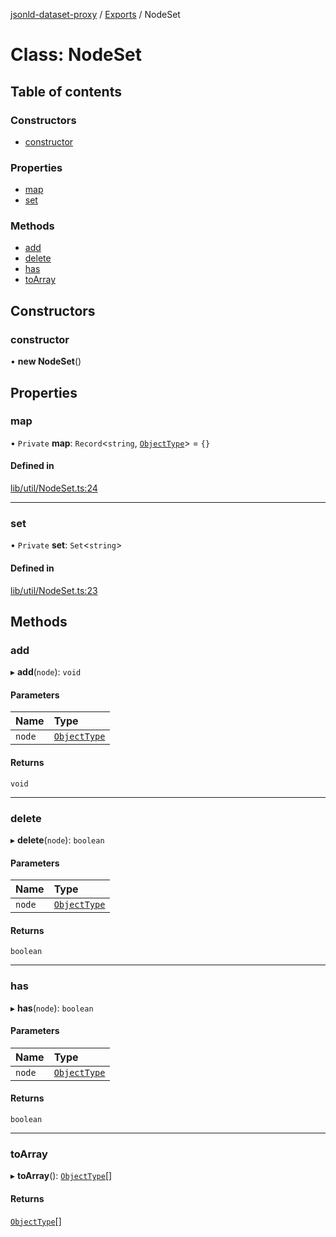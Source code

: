 [jsonld-dataset-proxy](../README.md) / [Exports](../modules.md) / NodeSet

# Class: NodeSet

## Table of contents

### Constructors

- [constructor](NodeSet.md#constructor)

### Properties

- [map](NodeSet.md#map)
- [set](NodeSet.md#set)

### Methods

- [add](NodeSet.md#add)
- [delete](NodeSet.md#delete)
- [has](NodeSet.md#has)
- [toArray](NodeSet.md#toarray)

## Constructors

### constructor

• **new NodeSet**()

## Properties

### map

• `Private` **map**: `Record`<`string`, [`ObjectType`](../modules.md#objecttype)\> = `{}`

#### Defined in

[lib/util/NodeSet.ts:24](https://github.com/o-development/jsonld-dataset-proxy/blob/813009a/lib/util/NodeSet.ts#L24)

___

### set

• `Private` **set**: `Set`<`string`\>

#### Defined in

[lib/util/NodeSet.ts:23](https://github.com/o-development/jsonld-dataset-proxy/blob/813009a/lib/util/NodeSet.ts#L23)

## Methods

### add

▸ **add**(`node`): `void`

#### Parameters

| Name | Type |
| :------ | :------ |
| `node` | [`ObjectType`](../modules.md#objecttype) |

#### Returns

`void`

___

### delete

▸ **delete**(`node`): `boolean`

#### Parameters

| Name | Type |
| :------ | :------ |
| `node` | [`ObjectType`](../modules.md#objecttype) |

#### Returns

`boolean`

___

### has

▸ **has**(`node`): `boolean`

#### Parameters

| Name | Type |
| :------ | :------ |
| `node` | [`ObjectType`](../modules.md#objecttype) |

#### Returns

`boolean`

___

### toArray

▸ **toArray**(): [`ObjectType`](../modules.md#objecttype)[]

#### Returns

[`ObjectType`](../modules.md#objecttype)[]

